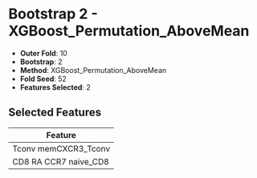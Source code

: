 # Bootstrap 2 - XGBoost_Permutation_AboveMean

- **Outer Fold**: 10
- **Bootstrap**: 2
- **Method**: XGBoost_Permutation_AboveMean
- **Fold Seed**: 52
- **Features Selected**: 2

## Selected Features

| Feature |
|---------|
| Tconv memCXCR3_Tconv |
| CD8 RA CCR7 naive_CD8 |
